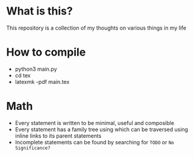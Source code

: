 # What is this?
This repository is a collection of my thoughts on various things in my life

# How to compile
- python3 main.py
- cd tex
- latexmk -pdf main.tex

# Math
- Every statement is written to be minimal, useful and composible
- Every statement has a family tree using which can be traversed using inline links to its parent statements
- Incomplete statements can be found by searching for `TODO` or `No Significance?`
